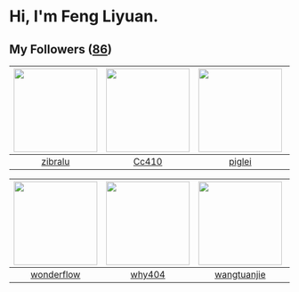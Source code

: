 # Hi, I'm Feng Liyuan.

## My Followers ([86](https://github.com/SunRunAway?tab=followers))

| <img src="https://avatars2.githubusercontent.com/u/41463486?v=4" width="150" height="150" /> | <img src="https://avatars1.githubusercontent.com/u/37112567?v=4" width="150" height="150" /> | <img src="https://avatars1.githubusercontent.com/u/731266?v=4" width="150" height="150" /> | <img src="https://avatars2.githubusercontent.com/u/5827851?v=4" width="150" height="150" /> |
| :------------------------------------------------------------------------------------------: | :------------------------------------------------------------------------------------------: | :----------------------------------------------------------------------------------------: | :-----------------------------------------------------------------------------------------: |
|                             [zibralu](https://github.com/zibralu)                            |                               [Cc410](https://github.com/Cc410)                              |                             [piglei](https://github.com/piglei)                            |                          [sarahsumm](https://github.com/sarahsumm)                          |

| <img src="https://avatars0.githubusercontent.com/u/2173670?v=4" width="150" height="150" /> | <img src="https://avatars2.githubusercontent.com/u/35111?v=4" width="150" height="150" /> | <img src="https://avatars1.githubusercontent.com/u/4090971?v=4" width="150" height="150" /> | <img src="https://avatars0.githubusercontent.com/u/28560740?v=4" width="150" height="150" /> |
| :-----------------------------------------------------------------------------------------: | :---------------------------------------------------------------------------------------: | :-----------------------------------------------------------------------------------------: | :------------------------------------------------------------------------------------------: |
|                         [wonderflow](https://github.com/wonderflow)                         |                            [why404](https://github.com/why404)                            |                        [wangtuanjie](https://github.com/wangtuanjie)                        |                           [xiamengru](https://github.com/xiamengru)                          |